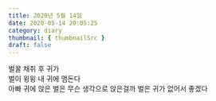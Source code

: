 ```yaml
---
title: 2020년 5월 14일
date: 2020-05-14 20:05:25
category: diary
thumbnail: { thumbnailSrc }
draft: false
---
```


벌꿀 채취 후 귀가  
벌이 윙윙 내 귀에 맴돈다  
아빠 귀에 앉은 벌은 무슨 생각으로 앉은걸까
벌은 귀가 없어서 좋겠다
